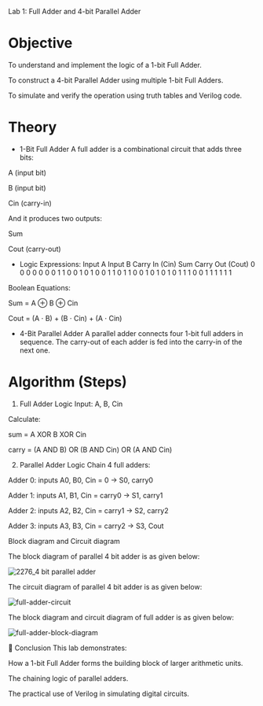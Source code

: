 Lab 1: Full Adder and 4-bit Parallel Adder
# Objective
To understand and implement the logic of a 1-bit Full Adder.

To construct a 4-bit Parallel Adder using multiple 1-bit Full Adders.

To simulate and verify the operation using truth tables and Verilog code.

# Theory
- 1-Bit Full Adder
A full adder is a combinational circuit that adds three bits:

A (input bit)

B (input bit)

Cin (carry-in)

And it produces two outputs:

Sum

Cout (carry-out)

- Logic Expressions:
Input A	Input B	Carry In (Cin)	Sum	Carry Out (Cout)
0	         0	      0           	0	       0
0          0	      1	            1	       0
0	         1	      0             1	       0
0	         1	      1	            0	       1
1	         0	      0	            1	       0
1          0      	1	            0      	 1
1	         1	      0	            0	       1
1	         1      	1      	      1        1

Boolean Equations:

Sum = A ⊕ B ⊕ Cin

Cout = (A ⋅ B) + (B ⋅ Cin) + (A ⋅ Cin)

- 4-Bit Parallel Adder
A parallel adder connects four 1-bit full adders in sequence.
The carry-out of each adder is fed into the carry-in of the next one.

#  Algorithm (Steps)
1. Full Adder Logic
Input: A, B, Cin

Calculate:

sum = A XOR B XOR Cin

carry = (A AND B) OR (B AND Cin) OR (A AND Cin)

2. Parallel Adder Logic
Chain 4 full adders:

Adder 0: inputs A0, B0, Cin = 0 → S0, carry0

Adder 1: inputs A1, B1, Cin = carry0 → S1, carry1

Adder 2: inputs A2, B2, Cin = carry1 → S2, carry2

Adder 3: inputs A3, B3, Cin = carry2 → S3, Cout


Block diagram and Circuit diagram

The block diagram of parallel 4 bit adder is as given below:

![2276_4 bit parallel adder](https://github.com/user-attachments/assets/6b69f7bb-4589-499a-96d7-4ff9be7948cf)

The circuit diagram of parallel 4 bit adder is as given below:

![full-adder-circuit](https://github.com/user-attachments/assets/cb1e75d2-7886-4e0a-855f-150c87ca2c7a)


The block diagram  and circuit diagram of full adder is as given below:

![full-adder-block-diagram](https://github.com/user-attachments/assets/37cbe819-e8da-494d-830f-bc8fa8a19019)


📝 Conclusion
This lab demonstrates:

How a 1-bit Full Adder forms the building block of larger arithmetic units.

The chaining logic of parallel adders.

The practical use of Verilog in simulating digital circuits.


